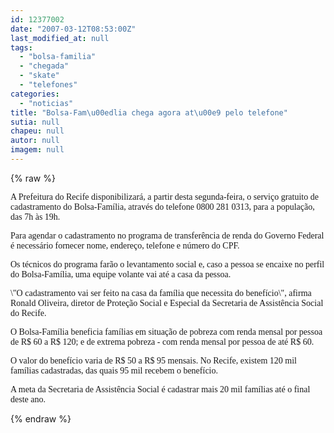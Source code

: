 ```yaml
---
id: 12377002
date: "2007-03-12T08:53:00Z"
last_modified_at: null
tags:
  - "bolsa-familia"
  - "chegada"
  - "skate"
  - "telefones"
categories:
  - "noticias"
title: "Bolsa-Fam\u00edlia chega agora at\u00e9 pelo telefone"
sutia: null
chapeu: null
autor: null
imagem: null
---
```

{% raw %}
<p><P><FONT face=Verdana>A Prefeitura do Recife disponibilizará, a partir desta segunda-feira, o serviço gratuito de cadastramento do Bolsa-Família, através do telefone 0800 281 0313, para a população, das 7h às 19h. </FONT></P></p>
<p><P><FONT face=Verdana>Para agendar o cadastramento no programa de transferência de renda do Governo Federal é necessário fornecer nome, endereço, telefone e número do CPF. </FONT></P></p>
<p><P><FONT face=Verdana>Os técnicos do programa farão o levantamento social e, caso a pessoa se encaixe no perfil do Bolsa-Família, uma equipe volante vai até a casa da pessoa. </FONT></P></p>
<p><P><FONT face=Verdana>\"O cadastramento vai ser feito na casa da família que necessita do benefício\", afirma Ronald Oliveira, diretor de Proteção Social e Especial da Secretaria de Assistência Social do Recife. </FONT></P></p>
<p><P><FONT face=Verdana>O Bolsa-Família beneficia famílias em situação de pobreza com renda mensal por pessoa de R$ 60 a R$ 120; e de extrema pobreza - com renda mensal por pessoa de até R$ 60. </FONT></P></p>
<p><P><FONT face=Verdana>O valor do benefício varia de R$ 50 a R$ 95 mensais. No Recife, existem 120 mil famílias cadastradas, das quais 95 mil recebem o benefício. </FONT></P></p>
<p><P><FONT face=Verdana>A meta da Secretaria de Assistência Social é cadastrar mais 20 mil famílias até o final deste ano.</FONT></P> </p>
{% endraw %}